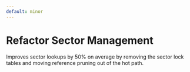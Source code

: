 ```yaml
---
default: minor
---
```


# Refactor Sector Management

Improves sector lookups by 50% on average by removing the sector lock tables and moving reference pruning out of the hot path.